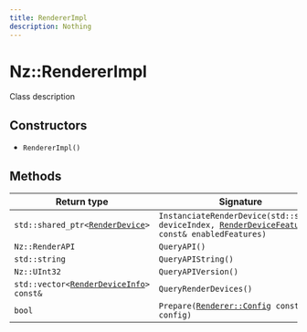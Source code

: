 ```yaml
---
title: RendererImpl
description: Nothing
---
```


# Nz::RendererImpl

Class description

## Constructors

- `RendererImpl()`

## Methods

| Return type | Signature |
| ----------- | --------- |
| `std::shared_ptr<`[`RenderDevice`](documentation/generated/Renderer/RenderDevice.md)`>` | `InstanciateRenderDevice(std::size_t deviceIndex, `[`RenderDeviceFeatures`](documentation/generated/Renderer/RenderDeviceFeatures.md)` const& enabledFeatures)` |
| `Nz::RenderAPI` | `QueryAPI()` |
| `std::string` | `QueryAPIString()` |
| `Nz::UInt32` | `QueryAPIVersion()` |
| `std::vector<`[`RenderDeviceInfo`](documentation/generated/Renderer/RenderDeviceInfo.md)`> const&` | `QueryRenderDevices()` |
| `bool` | `Prepare(`[`Renderer::Config`](documentation/generated/Renderer/Renderer.Config.md)` const& config)` |
